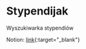 # Stypendijak
Wyszukiwarka stypendiów

Notion:
[link](https://www.notion.so/Wymagania-funkcyjne-1e45d256e98f80f09f9cff598804363f){:target="_blank"}

